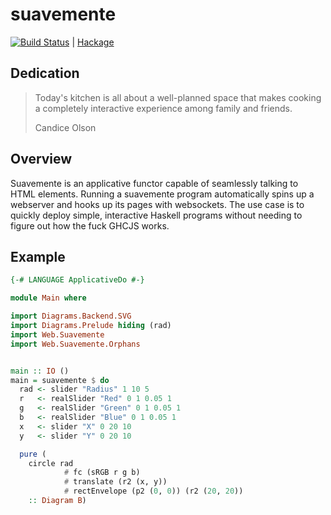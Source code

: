# suavemente

[![Build Status](https://travis-ci.org/isovector/suavemente.svg?branch=master)](https://travis-ci.org/isovector/suavemente) | [Hackage][hackage]

[hackage]: https://hackage.haskell.org/package/suavemente

## Dedication

> Today's kitchen is all about a well-planned space that makes cooking a
> completely interactive experience among family and friends.
>
> Candice Olson


## Overview

Suavemente is an applicative functor capable of seamlessly talking to HTML
elements. Running a suavemente program automatically spins up a webserver and
hooks up its pages with websockets. The use case is to quickly deploy simple,
interactive Haskell programs without needing to figure out how the fuck GHCJS
works.


## Example

```haskell
{-# LANGUAGE ApplicativeDo #-}

module Main where

import Diagrams.Backend.SVG
import Diagrams.Prelude hiding (rad)
import Web.Suavemente
import Web.Suavemente.Orphans


main :: IO ()
main = suavemente $ do
  rad <- slider "Radius" 1 10 5
  r   <- realSlider "Red" 0 1 0.05 1
  g   <- realSlider "Green" 0 1 0.05 1
  b   <- realSlider "Blue" 0 1 0.05 1
  x   <- slider "X" 0 20 10
  y   <- slider "Y" 0 20 10

  pure (
    circle rad
            # fc (sRGB r g b)
            # translate (r2 (x, y))
            # rectEnvelope (p2 (0, 0)) (r2 (20, 20))
    :: Diagram B)
```

